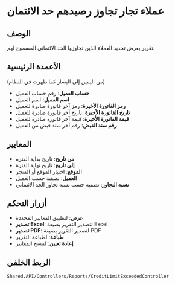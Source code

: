 # عملاء تجار تجاوز رصيدهم حد الائتمان

## الوصف
تقرير يعرض تحديد العملاء الذين تجاوزوا الحد الائتماني المسموح لهم.

## الأعمدة الرئيسية
(من اليمين إلى اليسار كما ظهرت في النظام)

- **حساب العميل**: رقم حساب العميل
- **اسم العميل**: اسم العميل
- **رمز الفاتورة الأخيرة**: رمز آخر فاتورة صادرة للعميل
- **تاريخ الفاتورة الأخيرة**: تاريخ آخر فاتورة صادرة للعميل
- **قيمة الفاتورة الأخيرة**: قيمة آخر فاتورة صادرة للعميل
- **رقم سند القبض**: رقم آخر سند قبض من العميل

## المعايير
- **من تاريخ**: تاريخ بداية الفترة
- **إلى تاريخ**: تاريخ نهاية الفترة
- **الموقع**: اختيار الموقع أو المتجر
- **العميل**: تصفية حسب العميل
- **نسبة التجاوز**: تصفية حسب نسبة تجاوز الحد الائتماني

## أزرار التحكم
- **عرض**: لتطبيق المعايير المحددة
- **تصدير Excel**: لتصدير التقرير بصيغة Excel
- **تصدير PDF**: لتصدير التقرير بصيغة PDF
- **طباعة**: لطباعة التقرير
- **إعادة تعيين**: لمسح المعايير

## الربط الخلفي
`Shared.API/Controllers/Reports/CreditLimitExceededController`
